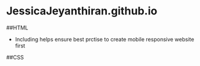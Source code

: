 # JessicaJeyanthiran.github.io

##HTML
 * Including <meta name="viewport" content="width=device-width, initial-scale=1.0"> helps ensure best prctise to create mobile responsive website first



##CSS
